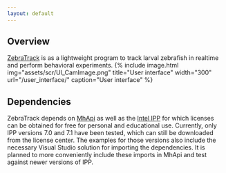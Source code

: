 ```yaml
---
layout: default
---
```


## Overview
[ZebraTrack](https://github.com/haesemeyer/ZebraTrack) is as a lightweight program
to track larval zebrafish in realtime and perform behavioral experiments.
{% include image.html
    img="assets/scr/UI_CamImage.png"
    title="User interface"
    width="300"
    url="/user_interface/"
    caption="User interface" %}

## Dependencies
ZebraTrack depends on [MhApi](https://github.com/haesemeyer/mhapi) as well as the
[Intel IPP](https://software.intel.com/en-us/intel-ipp) for which licenses can be
obtained for free for personal and educational use. Currently, only IPP versions
7.0 and 7.1 have been tested, which can still be downloaded from the license center.
The examples for those versions also include the necessary Visual Studio solution for
importing the dependencies. It is planned to more conveniently include these imports
in MhApi and test against newer versions of IPP.
